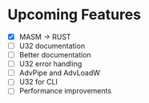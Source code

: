 # Upcoming Features

- [x] MASM -> RUST
- [ ] U32 documentation
- [ ] Better documentation
- [ ] U32 error handling
- [ ] AdvPipe and AdvLoadW
- [ ] U32 for CLI
- [ ] Performance improvements
